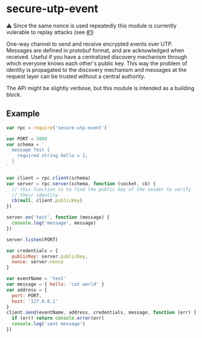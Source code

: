 # secure-utp-event

⚠️ Since the same nonce is used repeatedly this module is currently vulerable to replay attacks (see [#1](https://github.com/finnp/secure-utp-event/issues/1))

One-way channel to send and receive encrypted events over UTP. Messages are
defined in protobuf format, and are acknowledged when received. Useful if you
have a centralized discovery mechanism through which everyone knows each other's
public key. This way the problem of identity is propagated to the discovery
mechanism and messages at the request layer can be trusted without a central
authority.

The API might be slightly verbose, but this module is intended as a building
block.

## Example
```js
var rpc = require('secure-utp-event')

var PORT = 3000
var schema = `
  message Test {
    required string hello = 1;
  }
`

var client = rpc.client(schema)
var server = rpc.server(schema, function (socket, cb) {
  // this function is to find the public key of the sender to verify
  // their identity
  cb(null, client.publicKey)
})

server.on('test', function (message) {
  console.log('message', message)
})

server.listen(PORT)

var credentials = {
  publicKey: server.publicKey,
  nonce: server.nonce
}

var eventName = 'test'
var message = { hello: 'cat world' }
var address = {
  port: PORT,
  host: '127.0.0.1'
}
client.send(eventName, address, credentials, message, function (err) {
  if (err) return console.error(err)
  console.log('sent message')
})
```
